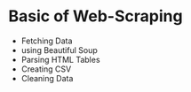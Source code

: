 # Basic of Web-Scraping
+ Fetching Data
+ using Beautiful Soup
+ Parsing HTML Tables
+ Creating CSV
+ Cleaning Data
